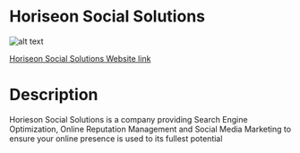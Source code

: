 # Horiseon Social Solutions
![alt text](https://i.imgur.com/uImrGn5.jpg)

<a href="https://mcrouse42.github.io/horieson-bcs/">Horiseon Social Solutions Website link</a>

<h1>Description</h1>
  <p>Horieson Social Solutions is a company providing Search Engine Optimization, Online Reputation Management and Social Media Marketing to ensure your online presence is used to its fullest potential</p>

